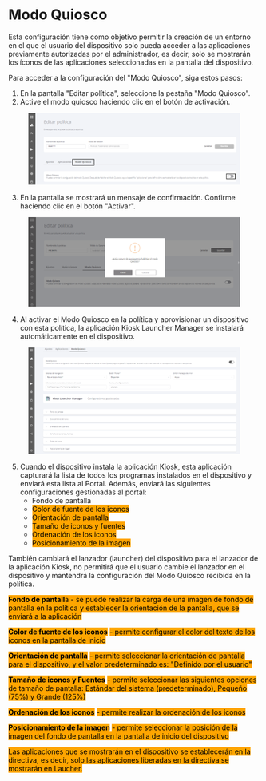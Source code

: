# Modo Quiosco

Esta configuración tiene como objetivo permitir la creación de un entorno en el que el usuario del dispositivo solo pueda acceder a las aplicaciones previamente autorizadas por el administrador, es decir, solo se mostrarán los íconos de las aplicaciones seleccionadas en la pantalla del dispositivo.

Para acceder a la configuración del "Modo Quiosco", siga estos pasos:&#x20;

1. En la pantalla "Editar política", seleccione la pestaña "Modo Quiosco".&#x20;
2. Active el modo quiosco haciendo clic en el botón de activación.

<figure><img src="../../.gitbook/assets/Captura de tela 2024-01-11 135757.png" alt=""><figcaption></figcaption></figure>

3. En la pantalla se mostrará un mensaje de confirmación. Confirme haciendo clic en el botón "Activar".

<figure><img src="../../.gitbook/assets/image (19).png" alt=""><figcaption></figcaption></figure>

4. Al activar el Modo Quiosco en la política y aprovisionar un dispositivo con esta política, la aplicación Kiosk Launcher Manager se instalará automáticamente en el dispositivo.

<figure><img src="../../.gitbook/assets/image.png" alt=""><figcaption></figcaption></figure>

5. Cuando el dispositivo instala la aplicación Kiosk, esta aplicación capturará la lista de todos los programas instalados en el dispositivo y enviará esta lista al Portal. Además, enviará las siguientes configuraciones gestionadas al portal:
   * Fondo de pantalla
   * <mark style="background-color:orange;">Color de fuente de los iconos</mark>&#x20;
   * <mark style="background-color:orange;">Orientación de pantalla</mark>&#x20;
   * <mark style="background-color:orange;">Tamaño de iconos y fuentes</mark>&#x20;
   * <mark style="background-color:orange;">Ordenación de los iconos</mark>&#x20;
   * <mark style="background-color:orange;">Posicionamiento de la imagen</mark>

También cambiará el lanzador (launcher) del dispositivo para el lanzador de la aplicación Kiosk, no permitirá que el usuario cambie el lanzador en el dispositivo y mantendrá la configuración del Modo Quiosco recibida en la política.

<mark style="background-color:orange;">**Fondo de pantall**</mark><mark style="background-color:orange;">a - se puede realizar la carga de una imagen de fondo de pantalla en la política y establecer la orientación de la pantalla, que se enviará a la aplicación</mark>

<mark style="background-color:orange;">**Color de fuente de los iconos**</mark> <mark style="background-color:orange;"></mark><mark style="background-color:orange;">- permite configurar el color del texto de los iconos en la pantalla de inicio</mark>

<mark style="background-color:orange;">**Orientación de pantalla**</mark> <mark style="background-color:orange;"></mark><mark style="background-color:orange;">- permite seleccionar la orientación de pantalla para el dispositivo, y el valor predeterminado es: "Definido por el usuario"</mark>

<mark style="background-color:orange;">**Tamaño de iconos y Fuentes**</mark> <mark style="background-color:orange;"></mark><mark style="background-color:orange;">- permite seleccionar las siguientes opciones de tamaño de pantalla: Estándar del sistema (predeterminado), Pequeño (75%) y Grande (125%)</mark>

<mark style="background-color:orange;">**Ordenación de los iconos**</mark> <mark style="background-color:orange;"></mark><mark style="background-color:orange;">- permite realizar la ordenación de los iconos</mark>

<mark style="background-color:orange;">**Posicionamiento de la imagen**</mark> <mark style="background-color:orange;"></mark><mark style="background-color:orange;">- permite seleccionar la posición de la imagen del fondo de pantalla en la pantalla de inicio del dispositivo</mark>

<mark style="background-color:orange;">Las aplicaciones que se mostrarán en el dispositivo se establecerán en la directiva, es decir, solo las aplicaciones liberadas en la directiva se mostrarán en Laucher.</mark>
